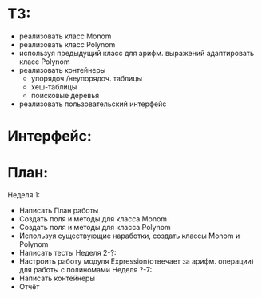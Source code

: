 ТЗ:
===
- реализовать класс Monom
- реализовать класс Polynom
- используя предыдущий класс для арифм. выражений адаптировать класс Polynom
- реализовать контейнеры
  - упорядоч./неупорядоч. таблицы
  - хеш-таблицы
  - поисковые деревья
- реализовать пользовательский интерфейс


Интерфейс:
===


План:
===
Неделя 1:
- Написать План работы
- Создать поля и методы для класса Monom
- Создать поля и методы для класса Polynom
- Используя существующие наработки, создать классы Monom и Polynom 
- Написать тесты
Неделя 2-?:
- Настроить работу модуля Expression(отвечает за арифм. операции) для работы с полиномами
Неделя ?-7:
- Написать контейнеры
- Отчёт

